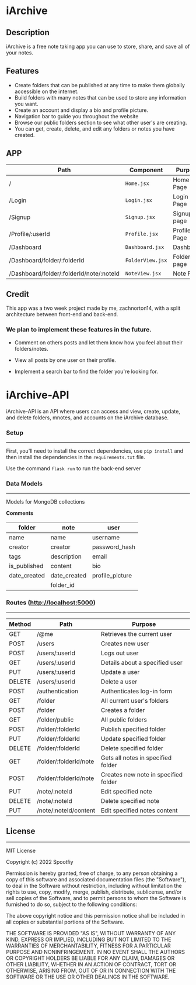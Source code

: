 # iArchive 

## Description

iArchive is a free note taking app you can use to store, share, and save all of your notes.

## Features

* Create folders that can be published at any time to make them globally accessible on the internet.
* Build folders with many notes that can be used to store any information you want.
* Create an account and display a bio and profile picture.
* Navigation bar to guide you throughout the website
* Browse our public folders section to see what other user's are creating.
* You can get, create, delete, and edit any folders or notes you have created.

## APP

| Path     | Component    | Purpose    |
|----------|--------------|------------|
| /    | `Home.jsx`    | Home Page  |
| /Login    | `Login.jsx`    | Login Page  |
| /Signup | `Signup.jsx` | Signup page|
| /Profile/:userId | `Profile.jsx`    | Profile Page  |
| /Dashboard | `Dashboard.jsx` | Dashboard |
| /Dashboard/folder/:folderId | `FolderView.jsx` | Folder page|
| /Dashboard/folder/:folderId/note/:noteId    | `NoteView.jsx`    | Note Page  |

## Credit

This app was a two week project made by me, zachnorton14, with a split architecture between front-end and back-end.

### We plan to implement these features in the future.

* Comment on others posts and let them know how you feel about their folders/notes.

* View all posts by one user on their profile.

* Implement a search bar to find the folder you're looking for.

# iArchive-API

iArchive-API is an API where users can access and view, create, update, and delete folders, mnotes, and accounts on the iArchive database.

### **Setup**
***

First, you'll need to install the correct dependencies, use `pip install` and then install the dependencies in the `requirements.txt` file.

Use the command `flask run` to run the back-end server

### **Data Models**
***
Models for MongoDB collections

**Comments**

| folder | note | user |
| -- | --------- | ------ |
| name | name | username |
| creator | creator | password_hash |
| tags | description | email |
| is_published | content | bio |
| date_created | date_created | profile_picture |
|  | folder_id |  |


### **Routes** ([http://localhost:5000](http://localhost:5000))
***

| Method | Path | Purpose  |
| ------ | ---- | -------- |
| GET | /@me | Retrieves the current user | 
| POST | /users | Creates new user |
| POST | /users/:userId | Logs out user |
| GET | /users/:userId | Details about a specified user |
| PUT | /users/:userId | Update a user |
| DELETE | /users/:userId | Delete a user |
| POST | /authentication | Authenticates log-in form |
| GET | /folder | All current user's folders |
| POST | /folder | Creates a folder |
| GET | /folder/public | All public folders | 
| POST | /folder/:folderId | Publish specified folder |
| PUT | /folder/:folderId | Update specified folder |
| DELETE | /folder/:folderId | Delete specified folder |
| GET | /folder/:folderId/note | Gets all notes in specified folder |
| POST | /folder/:folderId/note | Creates new note in specified folder |
| PUT | /note/:noteId | Edit specified note |
| DELETE | /note/:noteId | Delete specified note |
| PUT | /note/:noteId/content | Edit specified notes content |

## License
***

MIT License

Copyright (c) 2022 Spootfiy

Permission is hereby granted, free of charge, to any person obtaining a copy of this software and associated documentation files (the "Software"), to deal in the Software without restriction, including without limitation the rights to use, copy, modify, merge, publish, distribute, sublicense, and/or sell copies of the Software, and to permit persons to whom the Software is furnished to do so, subject to the following conditions:

The above copyright notice and this permission notice shall be included in all copies or substantial portions of the Software.

THE SOFTWARE IS PROVIDED "AS IS", WITHOUT WARRANTY OF ANY KIND, EXPRESS OR IMPLIED, INCLUDING BUT NOT LIMITED TO THE WARRANTIES OF MERCHANTABILITY, FITNESS FOR A PARTICULAR PURPOSE AND NONINFRINGEMENT. IN NO EVENT SHALL THE AUTHORS OR COPYRIGHT HOLDERS BE LIABLE FOR ANY CLAIM, DAMAGES OR OTHER LIABILITY, WHETHER IN AN ACTION OF CONTRACT, TORT OR OTHERWISE, ARISING FROM, OUT OF OR IN CONNECTION WITH THE SOFTWARE OR THE USE OR OTHER DEALINGS IN THE SOFTWARE.
